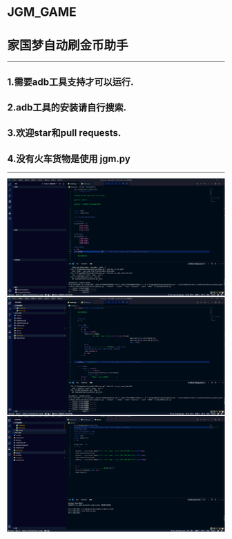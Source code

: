 # JGM_GAME


# 家国梦自动刷金币助手

------

## 1.需要adb工具支持才可以运行.

## 2.adb工具的安装请自行搜索.

## 3.欢迎star和pull requests.

## 4.没有火车货物是使用 jgm.py

------

![Snipaste_2019-10-01_14-31-29](./sereenshots/Snipaste_2019-10-01_14-31-29.png)
![Snipaste_2019-10-01_14-33-16](./sereenshots/Snipaste_2019-10-01_14-33-16.png)
![Snipaste_2019-10-01_14-47-17](./sereenshots/Snipaste_2019-10-01_14-47-17.png)
